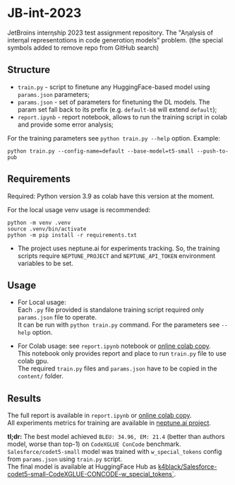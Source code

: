 # JB-int-2023

JetBrαins interηship 2023 test assignment repository. The "Aηalysis of interηal representαtions in code generαtioη models" problem. 
(the special symbols added to remove repo from GitHub search)


## Structure 

* `train.py` - script to finetune any HuggingFace-based model using `params.json` parameters;
* `params.json` - set of parameters for finetuning the DL models. The param set fall back to its prefix (e.g. `default-b8` will extend `default`);
* `report.ipynb` - report notebook, allows to run the training script in colab and provide some error analysis;

For the training parameters see `python train.py --help` option. Example:
```shell
python train.py --config-name=default --base-model=t5-small --push-to-pub
```


## Requirements

Required: Python version 3.9 as colab have this version at the moment. 

For the local usage venv usage is recommended:
```shell
python -m venv .venv
source .venv/bin/activate 
python -m pip install -r requirements.txt
```

* The project uses neptune.ai for experiments tracking. So, the training scripts require `NEPTUNE_PROJECT` and `NEPTUNE_API_TOKEN` environment variables to be set.


## Usage 

* For Local usage:   
  Each `.py` file provided is standalone training script required only `params.json` file to operate.  
  It can be run with `python train.py` command. For the parameters see `--help` option.

* For Colab usage: see `report.ipynb` notebook or [online colab copy](https://colab.research.google.com/drive/1mU8Juxz1GqhD5h85APDmzwLp4_HmH9Wo?usp=sharing).  
  This notebook only provides report and place to run `train.py` file to use colab gpu.   
  The required `train.py` files and `params.json` have to be copied in the `content/` folder.


## Results

The full report is available in `report.ipynb` or [online colab copy](https://colab.research.google.com/drive/1mU8Juxz1GqhD5h85APDmzwLp4_HmH9Wo?usp=sharing).  
All experiments metrics for training are available in [neptune.ai project](https://new-ui.neptune.ai/k4black/jb-internal-representations).

**tl;dr:** The best model achieved `BLEU: 34.96, EM: 21.4` (better than authors model, worse than top-1) on `CodeXGLUE ConCode` benchmark. `Salesforce/codet5-small` model was trained with `w_special_tokens` config from `params.json` using `train.py` script.   
The final model is available at HuggingFace Hub as [k4black/Salesforce-codet5-small-CodeXGLUE-CONCODE-w_special_tokens`](https://huggingface.co/k4black/Salesforce-codet5-small-CodeXGLUE-CONCODE-w_special_tokens).